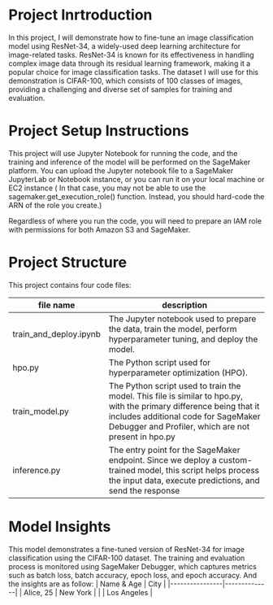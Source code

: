# Project Inrtroduction

In this project, I will demonstrate how to fine-tune an image classification model using ResNet-34, a widely-used deep learning architecture for image-related tasks. ResNet-34 is known for its effectiveness in handling complex image data through its residual learning framework, making it a popular choice for image classification tasks. The dataset I will use for this demonstration is CIFAR-100, which consists of 100 classes of images, providing a challenging and diverse set of samples for training and evaluation.

# Project Setup Instructions

This project will use Jupyter Notebook for running the code, and the training and inference of the model will be performed on the SageMaker platform. You can upload the Jupyter notebook file to a SageMaker JupyterLab or Notebook instance, or you can run it on your local machine or EC2 instance ( In that case, you may not be able to use the sagemaker.get_execution_role() function. Instead, you should hard-code the ARN of the role you create.)

Regardless of where you run the code, you will need to prepare an IAM role with permissions for both Amazon S3 and SageMaker.

# Project Structure

This project contains four code files:

| file name | description |
| ---------- | ---------- |
| train_and_deploy.ipynb | The Jupyter notebook used to prepare the data, train the model, perform hyperparameter tuning, and deploy the model. |
| hpo.py | The Python script used for hyperparameter optimization (HPO). |
| train_model.py | The Python script used to train the model. This file is similar to hpo.py, with the primary difference being that it includes additional code for SageMaker Debugger and Profiler, which are not present in hpo.py|
| inference.py | The entry point for the SageMaker endpoint. Since we deploy a custom-trained model, this script helps process the input data, execute predictions, and send the response|

# Model Insights

This model demonstrates a fine-tuned version of ResNet-34 for image classification using the CIFAR-100 dataset. The training and evaluation process is monitored using SageMaker Debugger, which captures metrics such as batch loss, batch accuracy, epoch loss, and epoch accuracy. 
And the insights are as follow: 
| Name & Age     | City         |
|----------------|--------------|
| Alice, 25      | New York     |
|                | Los Angeles  |


 
